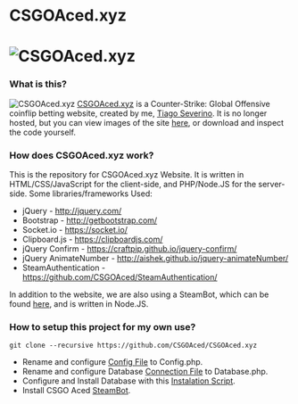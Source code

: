 # CSGOAced.xyz
# ![CSGOAced.xyz](https://raw.githubusercontent.com/CSGOAced/CSGOAced.xyz/master/img/thumbnail.png)

### What is this?
![CSGOAced.xyz](https://cloud.githubusercontent.com/assets/14254842/26793504/1d5c3814-4a16-11e7-9386-8cc69239af6e.png)
 [CSGOAced.xyz](https://www.csgoaced.xyz) is a Counter-Strike: Global Offensive coinflip betting website, created by me, [Tiago Severino](https://github.com/TiagoSeverino). It is no longer hosted, but you can view images of the site [here](http://imgur.com/a/st2di), or download and inspect the code yourself.

### How does CSGOAced.xyz work?
This is the repository for CSGOAced.xyz Website. It is written in HTML/CSS/JavaScript for the client-side, and PHP/Node.JS for the server-side.
Some libraries/frameworks Used:
* jQuery - http://jquery.com/
* Bootstrap - http://getbootstrap.com/
* Socket.io - https://socket.io/
* Clipboard.js - https://clipboardjs.com/
* jQuery Confirm - https://craftpip.github.io/jquery-confirm/
* jQuery AnimateNumber - http://aishek.github.io/jquery-animateNumber/
* SteamAuthentication - https://github.com/CSGOAced/SteamAuthentication/


In addition to the website, we are also using a SteamBot, which can be found [here](https://github.com/CSGOAced/CSGOAced.xyz-NodeServer), and is written in Node.JS.

### How to setup this project for my own use?
    git clone --recursive https://github.com/CSGOAced/CSGOAced.xyz
  - Rename and configure [Config File](https://github.com/CSGOAced/CSGOAced.xyz/blob/master/lib/controller/Config.php.default) to Config.php.
  - Rename and configure Database [Connection File](https://github.com/CSGOAced/CSGOAced.xyz/blob/master/lib/database/Connect.php.default) to Database.php.
  - Configure and Install Database with this [Instalation Script](https://github.com/CSGOAced/CSGOAced.xyz/blob/master/db_installation.sql).
  - Install CSGO Aced [SteamBot](https://github.com/CSGOAced/CSGOAced.xyz-NodeServer).
